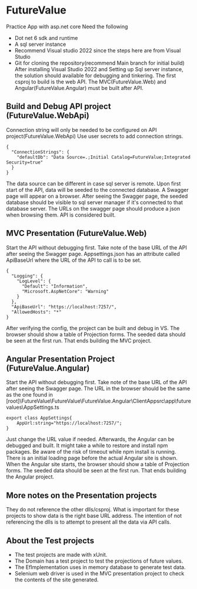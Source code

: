 # FutureValue
Practice App with asp.net core
Need the following
* Dot net 6 sdk and runtime
* A sql server instance
* Recommend Visual studio 2022 since the steps here are from Visual Studio
* Git for cloning the repository(recommend Main branch for initial build)
After installing Visual Studio 2022 and Setting up Sql server instance, the solution should available for debugging and tinkering. The first csproj to build is the web API. The MVC(FutureValue.Web) and Angular(FutureValue.Angular) must be built after API.
## Build and Debug API project (FutureValue.WebApi)
Connection string will only be needed to be configured on API project(FutureValue.WebApi)
Use user secrets to add connection strings.
```
{
  "ConnectionStrings": {
    "defaultDb": "Data Source=.;Initial Catalog=FutureValue;Integrated Security=true"
  }
}
```
The data source can be different in case sql server is remote.
Upon first start of the API, data will be seeded to the connected database.
A Swagger page will appear on a browser. After seeing the Swagger page, the seeded database should be visible to sql server manager if it's connected to that database server.
The URLs on the swagger page should produce a json when browsing them.
API is considered built.
## MVC Presentation (FutureValue.Web)
Start the API without debugging first. Take note of the base URL of the API after seeing the Swagger page. 
Appsettings.json has an attribute called ApiBaseUrl where the URL of the API to call is to be set.
```
{
  "Logging": {
    "LogLevel": {
      "Default": "Information",
      "Microsoft.AspNetCore": "Warning"
    }
  },
  "ApiBaseUrl": "https://localhost:7257/",
  "AllowedHosts": "*"
}
```
After verifying the config, the project can be built and debug in VS. The browser should show a table of Projection forms. The seeded data should be seen at the first run.
That ends building the MVC project.
## Angular Presentation Project (FutureValue.Angular)
Start the API without debugging first. Take note of the base URL of the API after seeing the Swagger page. 
The URL in the browser should be the same as the one found in 
[root]\FutureValue\FutureValue\FutureValue.Angular\ClientAppsrc\app\futurevalues\AppSettings.ts 
```
export class AppSettings{
    AppUrl:string="https://localhost:7257/";
}
```
Just change the URL value if needed.
Afterwards, the Angular can be debugged and built. It might take a while to restore and install npm packages. Be aware of the risk of timeout while npm install is running. There is an initial loading page before the actual Angular site is shown. When the Angular site starts, the browser should show a table of Projection forms. The seeded data should be seen at the first run.
That ends building the Angular project.
## More notes on the Presentation projects
They do not reference the other dlls/csproj. What is important for these projects to show data is the right base URL address. The intention of not referencing the dlls is to attempt to present all the data via API calls.
## About the Test projects
* The test projects are made with xUnit. 
* The Domain has a test project to test the projections of future values. 
* The EfImplementation uses in memory database to generate test data.
* Selenium web driver is used in the MVC presentation project to check the contents of the site generated.

